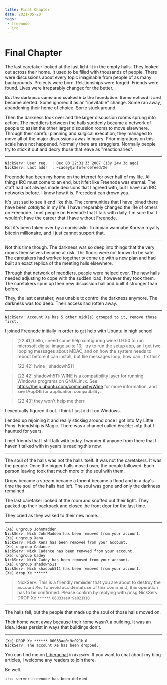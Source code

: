 ```yaml
---
title: Final Chapter
date: 2021-05-20
tags:
 - freenode
 - irc
---
```


# Final Chapter

The last caretaker looked at the last light lit in the empty halls. They looked
out across their home. It used to be filled with thousands of people. There were
discussions about every topic imaginable from people of as many backgrounds.
Projects were born. Relationships were forged. Friends were found. Lives were
irreparably changed for the better.

But the darkness came and soaked into the foundation. Some noticed it and became
alerted. Some ignored it as an "inevitable" change. Some ran away, abandoning
their home of choice. Some stuck around.

Then the darkness took over and the larger discussion rooms sprung into action.
The meddlers between the halls suddenly became a network of people to assist the
other larger discussion rooms to move elsewhere. Through their careful planning
and surgical execution, they managed to move all of the major discussions away
in hours. Prior migrations on this scale have not happened. Normally there are
stragglers. Normally people try to stick it out and decry those that leave as
"reactionaries".

---

```
NickServ: User reg.  : Dec 03 22:31:33 2007 (13y 24w 3d ago)
NickServ: Last addr  : ~cadey@infoforcefeed/Xe
```

Freenode had been my home on the internet for over half of my life. All things
IRC must come to an end, but it felt like Freenode was eternal. The staff had
not always made decisions that I agreed with, but I have run IRC networks
before. I know how it is. Precedent can drown you.

It's just sad to see it end like this. The communities that I have joined there
have been _catalytic_ in my life. I have irreparably changed the life of others
on Freenode. I met people on Freenode that I talk with daily. I'm sure that I
wouldn't have the career that I have without Freenode. 

But it's been taken over by a narcissistic Trumpian wannabe Korean royalty
bitcoin millionaire, and I just cannot support that.

---

Not this time though. The darkness was so deep into things that the very rooms
themselves became at risk. The floors were not known to be safe. The caretakers
had worked together to come up with a new plan and had built an exact replica of
the meeting halls elsewhere.

Through that network of meddlers, people were helped over. The new halls needed
adjusting to cope with the sudden load, however they took them. The caretakers
spun up their new discussion hall and built it stronger than before.

They, the last caretaker, was unable to control the darkness anymore. The
darkness was too deep. Their access had rotten away.

---

```
NickServ: Account Xe has 5 other nick(s) grouped to it, remove those first.
```

I joined Freenode initially in order to get help with Ubuntu in high school.

> [22:41] <shadowh511> hello, i need some help configuring wine 0.9.50 to run
> microsoft digital image suite 10, i try to run the setup app, an i get two
> looping messages about MDAC, and on how the system needs to reboot before it
> can install, but the messages loop, how can i fix this?

> [22:42] <FluxD> !wine | shadowh511

> [22:42] <ubotu> shadowh511: WINE is a compatibility layer for running Windows
> programs on GNU/Linux. See https://help.ubuntu.com/community/Wine for more
> information, and see !AppDB for application compatibility.

> [22:43] <shadowh511> they won't help me there

I eventually figured it out. I think I just did it on Windows.

I ended up rejoining it and really sticking around once I got into My Little
Pony: Friendship is Magic. There was a channel called `#reddit-mlp` that I
haunted for years.

I met friends that I still talk with today. I wonder if anyone from there that I
haven't talked with in years is reading this now.

---

The soul of the halls was not the halls itself. It was not the caretakers. It
was the people. Once the bigger halls moved over, the people followed. Each
person leaving took that much more of the soul with them.

Drops became a stream became a torrent became a flood and in a day's time the
soul of the halls had left. The soul was gone and only the darkness remained.

The last caretaker looked at the room and snuffed out their light. They packed
up their backpack and closed the front door for the last time.

They cried as they walked to their new home.

---

```
(Xe) ungroup JohnMadden
NickServ: Nick JohnMadden has been removed from your account.
(Xe) ungroup Xena
NickServ: Nick Xena has been removed from your account.
(Xe) ungroup Cadance
NickServ: Nick Cadance has been removed from your account.
(Xe) ungroup Cadey
NickServ: Nick Cadey has been removed from your account.
(Xe) ungroup shadowh511
NickServ: Nick shadowh511 has been removed from your account.
(Xe) drop Xe ******
```

> NickServ: This is a friendly reminder that you are about to destroy the
> account Xe. To avoid accidental use of this command, this operation has to
> be confirmed. Please confirm by replying with /msg NickServ DROP Xe `******`
> `86033ae0:9e021b10`

---

The halls fell, but the people that made up the soul of those halls moved on.

Their home went away because their home wasn't a building. It was an idea. Ideas
persist in ways that buildings don't.

---

```
(Xe) DROP Xe ****** 86033ae0:9e021b10
NickServ: The account Xe has been dropped.
```

You can find me on [Liberachat](https://libera.chat/) in `#xeserv`. If you want
to chat about my blog articles, I welcome any readers to join there.

Be well.

```
irc: server freenode has been deleted
```
